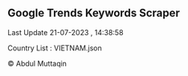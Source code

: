 

## Google Trends Keywords Scraper 
 
Last Update 21-07-2023 , 14:38:58

Country List :
VIETNAM.json



© Abdul Muttaqin 
